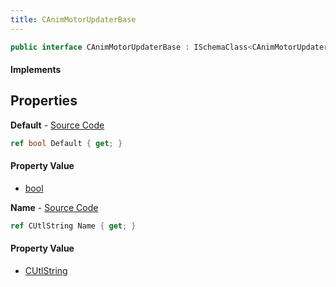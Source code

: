 ```yaml
---
title: CAnimMotorUpdaterBase
---
```


```csharp
public interface CAnimMotorUpdaterBase : ISchemaClass<CAnimMotorUpdaterBase>, ISchemaField, ISchemaClass, INativeHandle
```

#### Implements

## Properties

**Default** - [Source Code](https://github.com/swiftly-solution/swiftlys2/blob/master/managed/src/SwiftlyS2.Generated/Schemas/Interfaces/CAnimMotorUpdaterBase.cs#L18)

```csharp
ref bool Default { get; }
```

#### Property Value

- [bool](https://learn.microsoft.com/dotnet/api/system.boolean)

**Name** - [Source Code](https://github.com/swiftly-solution/swiftlys2/blob/master/managed/src/SwiftlyS2.Generated/Schemas/Interfaces/CAnimMotorUpdaterBase.cs#L16)

```csharp
ref CUtlString Name { get; }
```

#### Property Value

- [CUtlString](/docs/api/shared/natives/cutlstring)


